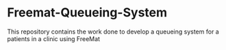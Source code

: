 # Freemat-Queueing-System
This repository contains the work done to develop a queueing system for a patients in a clinic using FreeMat
